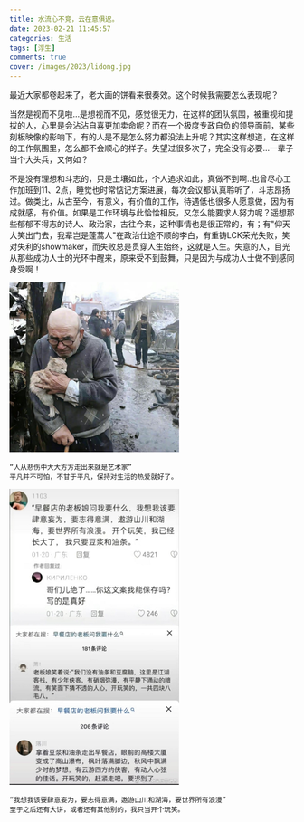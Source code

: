 ```yaml
---
title: 水流心不竞，云在意俱迟。
date: 2023-02-21 11:45:57
categories: 生活
tags: [浮生]
comments: true
cover: /images/2023/lidong.jpg
---
```

最近大家都卷起来了，老大画的饼看来很奏效。这个时候我需要怎么表现呢？

当然是视而不见啦...是想视而不见，感觉很无力，在这样的团队氛围，被重视和提拔的人，心里是会沾沾自喜更加卖命呢？而在一个极度专政自负的领导面前，某些刻板映像的影响下，有的人是不是怎么努力都没法上升呢？其实这样想道，在这样的工作氛围里，怎么都不会顺心的样子。失望过很多次了，完全没有必要...一辈子当个大头兵，又何如？

不是没有理想和斗志的，只是土壤如此，个人追求如此，真做不到啊..也曾尽心工作加班到11、2点，睡觉也时常惦记方案进展，每次会议都认真聆听了，斗志昂扬过。做类比，从古至今，有意义，有价值的工作，待遇低也很多人愿意做，因为有成就感，有价值。如果是工作环境与此恰恰相反，又怎么能要求人努力呢？遥想那些郁郁不得志的诗人、政治家，古往今来，这种事情也是很正常的，有；有"仰天大笑出门去，我辈岂是蓬蒿人"在政治仕途不顺的李白，有重铸LCK荣光失败，笑对失利的showmaker，而失败总是贯穿人生始终，这就是人生。失意的人，目光从那些成功人士的光环中醒来，原来受不到鼓舞，只是因为与成功人士做不到感同身受啊！

<img src="/images/2023/006wEkYfly1hb0okxihl7j30pu0pugrt.jpg" width=300>

    “人从悲伤中大大方方走出来就是艺术家” ​ ​​​
    平凡并不可怕，不甘于平凡，保持对生活的热爱就好了。

<img src="/images/2023/0072WJR7ly1hb48bkrempj30ms13oag5.jpg" width=300>

    “我想我该要肆意妄为，要志得意满，遨游山川和湖海，要世界所有浪漫”
    至于之后还有大饼，或者还有其他别的，我只当开个玩笑。



















